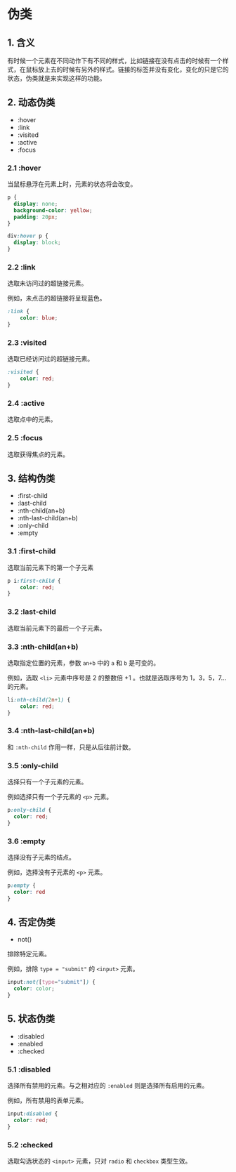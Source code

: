 # 伪类

## 1. 含义
有时候一个元素在不同动作下有不同的样式，比如链接在没有点击的时候有一个样式，在鼠标放上去的时候有另外的样式。链接的标签并没有变化，变化的只是它的状态，伪类就是来实现这样的功能。



## 2. 动态伪类

- :hover
- :link
- :visited
- :active
- :focus

### 2.1 :hover 
当鼠标悬浮在元素上时，元素的状态将会改变。      

```css
p {
  display: none;
  background-color: yellow;
  padding: 20px;
}

div:hover p {
  display: block;
}
```

### 2.2 :link
选取未访问过的超链接元素。

例如，未点击的超链接将呈现蓝色。
```css
:link {
    color: blue;
}
```

### 2.3 :visited
选取已经访问过的超链接元素。

```css
:visited {
    color: red;
}
```

### 2.4 :active
选取点中的元素。

### 2.5 :focus
选取获得焦点的元素。



## 3. 结构伪类

- :first-child
- :last-child
- :nth-child(an+b)
- :nth-last-child(an+b)
- :only-child
- :empty


### 3.1 :first-child
选取当前元素下的第一个子元素

```css
p i:first-child {
    color: red;
}
```

### 3.2 :last-child
选取当前元素下的最后一个子元素。

### 3.3 :nth-child(an+b)
选取指定位置的元素，参数 `an+b` 中的 `a` 和 `b` 是可变的。

例如，选取 `<li>` 元素中序号是 2 的整数倍 +1 。也就是选取序号为 1，3，5，7... 的元素。

```css
li:nth-child(2n+1) {
    color: red;
}
```

### 3.4 :nth-last-child(an+b)
和 `:nth-child` 作用一样，只是从后往前计数。


### 3.5 :only-child 
选择只有一个子元素的元素。

例如选择只有一个子元素的 `<p>` 元素。
```css
p:only-child {
  color: red;
}
```


### 3.6 :empty
选择没有子元素的结点。

例如，选择没有子元素的 `<p>` 元素。
```css
p:empty {
  color: red
}
```



## 4. 否定伪类

- not()

排除特定元素。

例如，排除 `type = "submit"` 的 `<input>` 元素。 
```css
input:not([type="submit"]) {
  color: color;
}
```



## 5. 状态伪类

- :disabled
- :enabled
- :checked

### 5.1 :disabled
选择所有禁用的元素。与之相对应的 `:enabled` 则是选择所有启用的元素。 

例如，所有禁用的表单元素。
```css
input:disabled {
  color: red;
}
```

### 5.2 :checked
选取勾选状态的 `<input>` 元素，只对 `radio` 和 `checkbox` 类型生效。
